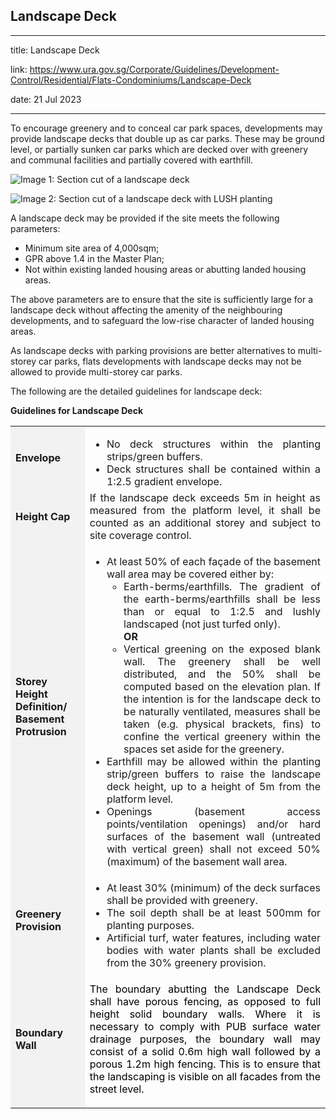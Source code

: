 ## Landscape Deck
---
title: Landscape Deck

link: https://www.ura.gov.sg/Corporate/Guidelines/Development-Control/Residential/Flats-Condominiums/Landscape-Deck

date: 21 Jul 2023

---


To encourage greenery and to conceal car park spaces, developments may provide landscape decks that double up as car parks. These may be ground level, or partially sunken car parks which are decked over with greenery and communal facilities and partially covered with earthfill.

![Image 1: Section cut of a landscape deck](https://www.ura.gov.sg/-/media/Corporate/Guidelines/Development-control/Flats-Condominiums/F12_Landscape_Deck.jpg?h=100%25&w=100%25)

![Image 2: Section cut of a landscape deck with LUSH planting](https://www.ura.gov.sg/-/media/Corporate/Guidelines/Development-control/Flats-Condominiums/F13_Landscape_Deck.jpg?h=100%25&w=100%25)



A landscape deck may be provided if the site meets the following parameters:

-   Minimum site area of 4,000sqm;
-   GPR above 1.4 in the Master Plan;
-   Not within existing landed housing areas or abutting landed housing areas.

The above parameters are to ensure that the site is sufficiently large for a landscape deck without affecting the amenity of the neighbouring developments, and to safeguard the low-rise character of landed housing areas.

As landscape decks with parking provisions are better alternatives to multi-storey car parks, flats developments with landscape decks may not be allowed to provide multi-storey car parks.

The following are the detailed guidelines for landscape deck:

**Guidelines for Landscape Deck**

<table><tbody><tr><td style="background-color: #f2f2f2;"><strong>Envelope</strong></td><td><ul style="margin-bottom: 0px;"><li style="text-align: justify;">No deck structures within the planting strips/green buffers.</li><li style="text-align: justify;">Deck structures shall be contained within a 1:2.5 gradient envelope.</li></ul></td></tr><tr><td style="background-color: #f2f2f2;"><strong>Height Cap</strong></td><td style="text-align: justify;">If the landscape deck exceeds 5m in height as measured from the platform level, it shall be counted as an additional storey and subject to site coverage control.</td></tr><tr><td style="background-color: #f2f2f2;"><strong>Storey Height Definition/ Basement Protrusion</strong></td><td><ul style="margin-bottom: 0px;"><li style="text-align: justify;">At least 50% of each façade of the basement wall area may be covered either by:<ul style="margin-bottom: 0px;"><li style="text-align: justify;">Earth-berms/earthfills. The gradient of the earth-berms/earthfills shall be less than or equal to 1:2.5 and lushly landscaped (not just turfed only).<br><strong>OR</strong></li><li style="text-align: justify;">Vertical greening on the exposed blank wall. The greenery shall be well distributed, and the 50% shall be computed based on the elevation plan. If the intention is for the landscape deck to be naturally ventilated, measures shall be taken (e.g. physical brackets, fins) to confine the vertical greenery within the spaces set aside for the greenery.</li></ul></li><li style="text-align: justify;">Earthfill may be allowed within the planting strip/green buffers to raise the landscape deck height, up to a height of 5m from the platform level.</li><li style="text-align: justify;">Openings (basement access points/ventilation openings) and/or hard surfaces of the basement wall (untreated with vertical green) shall not exceed 50% (maximum) of the basement wall area.</li></ul></td></tr><tr><td style="background-color: #f2f2f2;"><strong>Greenery Provision</strong></td><td><ul style="margin-bottom: 0px;"><li style="text-align: justify;">At least 30% (minimum) of the deck surfaces shall be provided with greenery.</li><li style="text-align: justify;">The soil depth shall be at least 500mm for planting purposes.</li><li style="text-align: justify;">Artificial turf, water features, including water bodies with water plants shall be excluded from the 30% greenery provision.</li></ul></td></tr><tr><td style="background-color: #f2f2f2;"><strong>Boundary Wall</strong></td><td style="text-align: justify;"><p style="text-align: justify;"><span style="color: black;">The boundary abutting the Landscape Deck shall have porous fencing, as opposed to full height solid boundary walls. Where it is necessary to comply with PUB surface water drainage purposes, the boundary wall may consist of a solid 0.6m high wall followed by a porous 1.2m high fencing. This is to ensure that the landscaping is visible on all facades from the street level.</span></p></td></tr></tbody></table>

  



